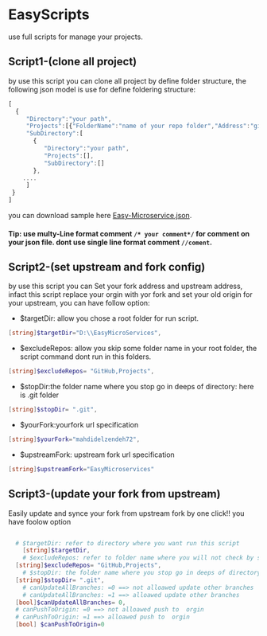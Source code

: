 # EasyScripts
use full scripts for manage your projects.
## Script1-(clone all project)
by use this script you can clone all project by define folder structure, the following json model is use for define foldering structure:
```javascript
[
  {
     "Directory":"your path",
     "Projects":[{"FolderName":"name of your repo folder","Address":"github url"},......],
     "SubDirectory":[ 
       {
          "Directory":"your path",
          "Projects":[],
          "SubDirectory":[]
       },
    ....
     ]
 }
]

```
you can download sample here [Easy-Microservice.json](https://github.com/mahdidelzendeh72/EasyScripts/blob/develop/Script1-(clone%20all%20project)/Easy-Microservice.json).
#### Tip: use multy-Line format comment `/* your comment*/`  for comment on your json file. dont use single line format comment `//coment`.

## Script2-(set upstream and fork config)
by use this script you can Set your fork address and upstream address, infact this script replace your orgin with yor fork and set your old origin for your upstream,
you can have follow option:
- $targetDir: allow you chose a root folder for run script.
```ps1
[string]$targetDir="D:\\EasyMicroServices",
```
- $excludeRepos: allow you skip some folder name in your root folder, the script command dont run in this folders.
```	ps1
[string]$excludeRepos= "GitHub,Projects",
```

- $stopDir:the folder name where you stop go in deeps of directory: here is .git folder
```ps1
[string]$stopDir= ".git",
```
- $yourFork:yourfork url specification
```ps1
[string]$yourFork="mahdidelzendeh72",
```
- $upstreamFork: upstream fork url specification
```ps1	
[string]$upstreamFork="EasyMicroservices"	
```
## Script3-(update your fork from upstream)
Easily update and synce your fork from upstream fork by one click!!
you have foolow option
```ps1

  # $targetDir: refer to directory where you want run this script
	[string]$targetDir,
	# $excludeRepos: refer to folder name where you will not check by script
  [string]$excludeRepos= "GitHub,Projects",
	# $stopDir: the folder name where you stop go in deeps of directory: here is .git folder
  [string]$stopDir= ".git",
	# canUpdateAllBranches: =0 ==> not alloawed update other branches
	# canUpdateAllBranches: =1 ==> alloawed update other branches
  [bool]$canUpdateAllBranches= 0,
  # canPushToOrigin: =0 ==> not alloawed push to  orgin
  # canPushToOrigin: =1 ==> alloawed push to  orgin
  [bool] $canPushToOrigin=0	
  ```
